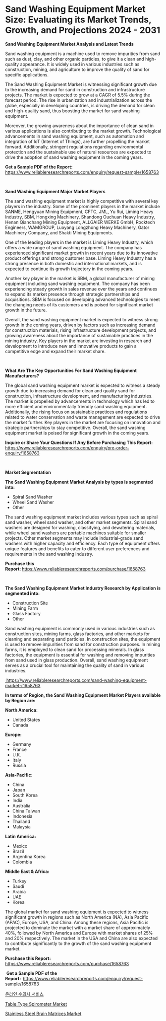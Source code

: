 <p><h1>Sand Washing Equipment Market Size: Evaluating its Market Trends, Growth, and Projections 2024 - 2031</h1></p><p><strong>Sand Washing Equipment Market Analysis and Latest Trends</strong></p>
<p><p>Sand washing equipment is a machine used to remove impurities from sand such as dust, clay, and other organic particles, to give it a clean and high-quality appearance. It is widely used in various industries such as construction, mining, and agriculture to improve the quality of sand for specific applications. </p><p>The Sand Washing Equipment Market is witnessing significant growth due to the increasing demand for sand in construction and infrastructure projects. The market is expected to grow at a CAGR of 5.5% during the forecast period. The rise in urbanization and industrialization across the globe, especially in developing countries, is driving the demand for clean and high-quality sand, thus boosting the market for sand washing equipment.</p><p>Moreover, the growing awareness about the importance of clean sand in various applications is also contributing to the market growth. Technological advancements in sand washing equipment, such as automation and integration of IoT (Internet of Things), are further propelling the market forward. Additionally, stringent regulations regarding environmental protection and the sustainable use of natural resources are expected to drive the adoption of sand washing equipment in the coming years.</p></p>
<p><strong>Get a Sample PDF of the Report:&nbsp;</strong> <a href="https://www.reliableresearchreports.com/enquiry/request-sample/1658763">https://www.reliableresearchreports.com/enquiry/request-sample/1658763</a></p>
<p>&nbsp;</p>
<p><strong>Sand Washing Equipment Major Market Players</strong></p>
<p><p>The sand washing equipment market is highly competitive with several key players in the industry. Some of the prominent players in the market include SANME, Hengyuan Mining Equipment, CFTC, JML, Yu Rui, Liming Heavy Industry, SBM, Hongxing Machinery, Shandong Ouchuan Heavy Industry, Henan Qianchang Mining Equipment, ALLGAIER WERKE GmbH, Rocktech Engineers, WAMGROUP, Luoyang Longzhong Heavy Machinery, Gator Machinery Company, and Shakti Mining Equipments.</p><p>One of the leading players in the market is Liming Heavy Industry, which offers a wide range of sand washing equipment. The company has experienced significant market growth in recent years due to its innovative product offerings and strong customer base. Liming Heavy Industry has a strong presence in both domestic and international markets, and is expected to continue its growth trajectory in the coming years.</p><p>Another key player in the market is SBM, a global manufacturer of mining equipment including sand washing equipment. The company has been experiencing steady growth in sales revenue over the years and continues to expand its market presence through strategic partnerships and acquisitions. SBM is focused on developing advanced technologies to meet the changing needs of its customers and is poised for significant market growth in the future.</p><p>Overall, the sand washing equipment market is expected to witness strong growth in the coming years, driven by factors such as increasing demand for construction materials, rising infrastructure development projects, and growing awareness about the importance of sustainable practices in the mining industry. Key players in the market are investing in research and development to introduce new and innovative products to gain a competitive edge and expand their market share.</p></p>
<p>&nbsp;</p>
<p><strong>What Are The Key Opportunities For Sand Washing Equipment Manufacturers?</strong></p>
<p><p>The global sand washing equipment market is expected to witness a steady growth due to increasing demand for clean and quality sand for construction, infrastructure development, and manufacturing industries. The market is propelled by advancements in technology which has led to more efficient and environmentally friendly sand washing equipment. Additionally, the rising focus on sustainable practices and regulations related to water conservation and waste management are expected to drive the market further. Key players in the market are focusing on innovation and strategic partnerships to stay competitive. Overall, the sand washing equipment market is poised for significant growth in the coming years.</p></p>
<p><strong>Inquire or Share Your Questions If Any Before Purchasing This Report:</strong> <a href="https://www.reliableresearchreports.com/enquiry/pre-order-enquiry/1658763">https://www.reliableresearchreports.com/enquiry/pre-order-enquiry/1658763</a></p>
<p>&nbsp;</p>
<p><strong>Market Segmentation</strong></p>
<p><strong>The Sand Washing Equipment Market Analysis by types is segmented into:</strong></p>
<p><ul><li>Spiral Sand Washer</li><li>Wheel Sand Washer</li><li>Other</li></ul></p>
<p><p>The sand washing equipment market includes various types such as spiral sand washer, wheel sand washer, and other market segments. Spiral sand washers are designed for washing, classifying, and dewatering materials, while wheel sand washers are portable machines suitable for smaller projects. Other market segments may include industrial-grade sand washers with higher capacity and efficiency. Each type of equipment offers unique features and benefits to cater to different user preferences and requirements in the sand washing industry.</p></p>
<p><strong>Purchase this Report:&nbsp;</strong><a href="https://www.reliableresearchreports.com/purchase/1658763">https://www.reliableresearchreports.com/purchase/1658763</a></p>
<p>&nbsp;</p>
<p><strong>The Sand Washing Equipment Market Industry Research by Application is segmented into:</strong></p>
<p><ul><li>Construction Site</li><li>Mining Farm</li><li>Glass Factory</li><li>Other</li></ul></p>
<p><p>Sand washing equipment is commonly used in various industries such as construction sites, mining farms, glass factories, and other markets for cleaning and separating sand particles. In construction sites, the equipment is used to remove impurities from sand for construction purposes. In mining farms, it is employed to clean sand for processing minerals. In glass factories, the equipment is essential for washing and removing impurities from sand used in glass production. Overall, sand washing equipment serves as a crucial tool for maintaining the quality of sand in various industries.</p></p>
<p><a href="https://www.reliableresearchreports.com/sand-washing-equipment-market-r1658763">&nbsp;https://www.reliableresearchreports.com/sand-washing-equipment-market-r1658763</a></p>
<p><strong>In terms of Region, the Sand Washing Equipment Market Players available by Region are:</strong></p>
<p>
    <p> <strong> North America: </strong>
        <ul>
            <li>United States</li>
            <li>Canada</li>
        </ul>
        </p> 
    <p> <strong> Europe: </strong>
        <ul>
            <li>Germany</li>
            <li>France</li>
            <li>U.K.</li>
            <li>Italy</li>
            <li>Russia</li>
        </ul>
        </p> 
    <p> <strong> Asia-Pacific: </strong>
        <ul>
            <li>China</li>
            <li>Japan</li>
            <li>South Korea</li>
            <li>India</li>
            <li>Australia</li>
            <li>China Taiwan</li>
            <li>Indonesia</li>
            <li>Thailand</li>
            <li>Malaysia</li>
        </ul>
        </p> 
    <p> <strong> Latin America: </strong>
        <ul>
            <li>Mexico</li>
            <li>Brazil</li>
            <li>Argentina Korea</li>
            <li>Colombia</li>
        </ul>
        </p> 
    <p> <strong> Middle East & Africa: </strong>
        <ul>
            <li>Turkey</li>
            <li>Saudi</li>
            <li>Arabia</li>
            <li>UAE</li>
            <li>Korea</li>
        </ul>
    </p>
    </p>
<p><p>The global market for sand washing equipment is expected to witness significant growth in regions such as North America (NA), Asia Pacific (APAC), Europe, USA, and China. Among these regions, Asia Pacific is projected to dominate the market with a market share of approximately 40%, followed by North America and Europe with market shares of 25% and 20% respectively. The market in the USA and China are also expected to contribute significantly to the growth of the sand washing equipment market.</p></p>
<p><strong>Purchase this Report: </strong><a href="https://www.reliableresearchreports.com/purchase/1658763">https://www.reliableresearchreports.com/purchase/1658763</a></p>
<p>&nbsp;<strong>Get a Sample PDF of the Report:&nbsp;&nbsp;</strong><a href="https://www.reliableresearchreports.com/enquiry/request-sample/1658763">https://www.reliableresearchreports.com/enquiry/request-sample/1658763</a></p>
<p><strong></strong></p>
<p><p><a href="https://github.com/laholand/Market-Research-Report-List-3/blob/main/621546925607.md">온라인 수의사 서비스</a></p><p><a href="https://www.linkedin.com/pulse/table-type-spirometer-market-size-reveals-best-marketing-itvie?trackingId=G%2BcpN2%2FlSJk8Vv9Hg8iBhg%3D%3D">Table Type Spirometer Market</a></p><p><a href="https://www.linkedin.com/pulse/analyzing-stainless-steel-brain-matrices-market-global-industry-vnxme?trackingId=SIyRwZqpuekpS02hQAunOA%3D%3D">Stainless Steel Brain Matrices Market</a></p></p>